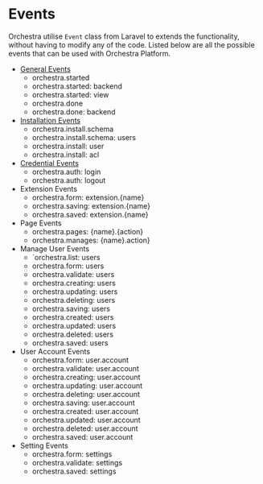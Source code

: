 # Events

Orchestra utilise `Event` class from Laravel to extends the functionality, without having to modify any of the code. 
Listed below are all the possible events that can be used with Orchestra Platform.

- [General Events](/bundocs/orchestra/events/general)
	- orchestra.started
	- orchestra.started: backend
	- orchestra.started: view
	- orchestra.done
	- orchestra.done: backend
- [Installation Events](/bundocs/orchestra/events/install)
	- orchestra.install.schema
	- orchestra.install.schema: users
	- orchestra.install: user
	- orchestra.install: acl
- [Credential Events](/bundocs/orchestra/events/credential)
	- orchestra.auth: login
	- orchestra.auth: logout
- Extension Events
	- orchestra.form: extension.{name}
	- orchestra.saving: extension.{name}
	- orchestra.saved: extension.{name}
- Page Events
	- orchestra.pages: {name}.{action}
	- orchestra.manages: {name}.action}
- Manage User Events
	- `orchestra.list: users
	- orchestra.form: users
	- orchestra.validate: users
	- orchestra.creating: users
	- orchestra.updating: users
	- orchestra.deleting: users
	- orchestra.saving: users
	- orchestra.created: users
	- orchestra.updated: users
	- orchestra.deleted: users
	- orchestra.saved: users
- User Account Events
	- orchestra.form: user.account
	- orchestra.validate: user.account
	- orchestra.creating: user.account
	- orchestra.updating: user.account
	- orchestra.deleting: user.account
	- orchestra.saving: user.account
	- orchestra.created: user.account
	- orchestra.updated: user.account
	- orchestra.deleted: user.account
	- orchestra.saved: user.account
- Setting Events
	- orchestra.form: settings
	- orchestra.validate: settings
	- orchestra.saved: settings

